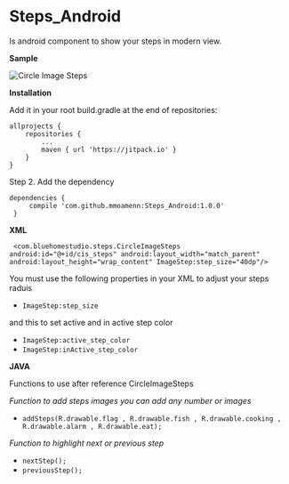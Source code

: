 # Steps_Android

Is android component to show your steps in modern view.
 
 **Sample**
 
 ![Circle Image Steps](https://github.com/mmoamenn/Steps_Android/blob/master/samples/videotogif_2017.04.21_17.54.05.gif)
 
 **Installation**
 
 Add it in your root build.gradle at the end of repositories:
 
 	allprojects {
 		repositories {
 			...
 			maven { url 'https://jitpack.io' }
 		}
 	}
 	
 Step 2. Add the dependency
 
 	dependencies {
 	     compile 'com.github.mmoamenn:Steps_Android:1.0.0'
     }

 	
 **XML**
 
` <com.bluehomestudio.steps.CircleImageSteps
         android:id="@+id/cis_steps"
         android:layout_width="match_parent"
         android:layout_height="wrap_content"
         ImageStep:step_size="40dp"/>`
         
 You must use the following properties in your XML to adjust your steps raduis
 
 * `ImageStep:step_size`
 
 and this to set active and in active step color 
 
 * `ImageStep:active_step_color`
 * `ImageStep:inActive_step_color`
 
 **JAVA**
 
 Functions to use after reference CircleImageSteps
 
 _Function to add steps images you can add any number or images_ 
 
 * `addSteps(R.drawable.flag , R.drawable.fish
                 , R.drawable.cooking , R.drawable.alarm
                 , R.drawable.eat);`
                 
 _Function to highlight next or previous step_
 
 * `nextStep();`
 * `previousStep();`
